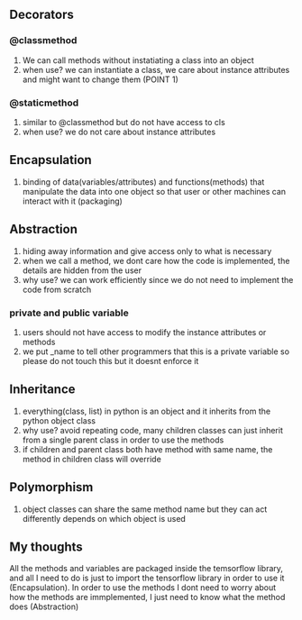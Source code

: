 ## Decorators

### @classmethod
1. We can call methods without instatiating a class into an object
2. when use? we can instantiate a class, we care about instance attributes and might want to change them (POINT 1)

### @staticmethod
1. similar to @classmethod but do not have access to cls
2. when use? we do not care about instance attributes

## Encapsulation
1. binding of data(variables/attributes) and functions(methods) that manipulate the data into one object so that user or other machines can interact with it (packaging)

## Abstraction
1. hiding away information and give access only to what is necessary
2. when we call a method, we dont care how the code is implemented, the details are hidden from the user 
3. why use? we can work efficiently since we do not need to implement the code from scratch 

### private and public variable
1. users should not have access to modify the instance attributes or methods
2. we put _name to tell other programmers that this is a private variable so please do not touch this but it doesnt enforce it

## Inheritance
1. everything(class, list) in python is an object and it inherits from the python object class
2. why use? avoid repeating code, many children classes can just inherit from a single parent class in order to use the methods
3. if children and parent class both have method with same name, the method in children class will override 

## Polymorphism
1. object classes can share the same method name but they can act differently depends on which object is used


## My thoughts
All the methods and variables are packaged inside the temsorflow library, and all I need to do is just to import the tensorflow library in order to use it (Encapsulation). In order to use the methods I dont need to worry about how the methods are immplemented, I just need to know what the method does (Abstraction)